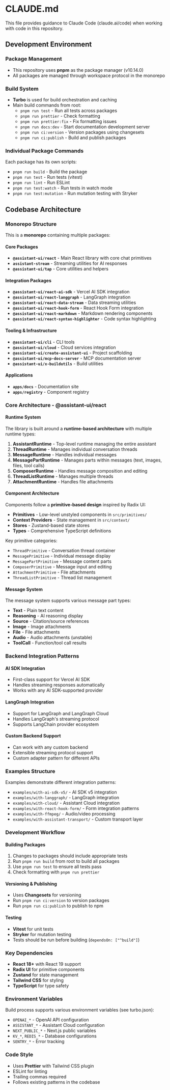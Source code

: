 # CLAUDE.md

This file provides guidance to Claude Code (claude.ai/code) when working with code in this repository.

## Development Environment

### Package Management
- This repository uses **pnpm** as the package manager (v10.14.0)
- All packages are managed through workspace protocol in the monorepo

### Build System
- **Turbo** is used for build orchestration and caching
- Main build commands from root:
  - `pnpm run test` - Run all tests across packages
  - `pnpm run prettier` - Check formatting
  - `pnpm run prettier:fix` - Fix formatting issues
  - `pnpm run docs:dev` - Start documentation development server
  - `pnpm run ci:version` - Version packages using changesets
  - `pnpm run ci:publish` - Build and publish packages

### Individual Package Commands
Each package has its own scripts:
- `pnpm run build` - Build the package
- `pnpm run test` - Run tests (vitest)
- `pnpm run lint` - Run ESLint
- `pnpm run test:watch` - Run tests in watch mode
- `pnpm run test:mutation` - Run mutation testing with Stryker

## Codebase Architecture

### Monorepo Structure
This is a **monorepo** containing multiple packages:

#### Core Packages
- **`@assistant-ui/react`** - Main React library with core chat primitives
- **`assistant-stream`** - Streaming utilities for AI responses
- **`@assistant-ui/tap`** - Core utilities and helpers

#### Integration Packages
- **`@assistant-ui/react-ai-sdk`** - Vercel AI SDK integration
- **`@assistant-ui/react-langgraph`** - LangGraph integration
- **`@assistant-ui/react-data-stream`** - Data streaming utilities
- **`@assistant-ui/react-hook-form`** - React Hook Form integration
- **`@assistant-ui/react-markdown`** - Markdown rendering components
- **`@assistant-ui/react-syntax-highlighter`** - Code syntax highlighting

#### Tooling & Infrastructure
- **`@assistant-ui/cli`** - CLI tools
- **`@assistant-ui/cloud`** - Cloud services integration
- **`@assistant-ui/create-assistant-ui`** - Project scaffolding
- **`@assistant-ui/mcp-docs-server`** - MCP documentation server
- **`@assistant-ui/x-buildutils`** - Build utilities

#### Applications
- **`apps/docs`** - Documentation site
- **`apps/registry`** - Component registry

### Core Architecture - @assistant-ui/react

#### Runtime System
The library is built around a **runtime-based architecture** with multiple runtime types:

1. **AssistantRuntime** - Top-level runtime managing the entire assistant
2. **ThreadRuntime** - Manages individual conversation threads
3. **MessageRuntime** - Handles individual messages
4. **MessagePartRuntime** - Manages parts within messages (text, images, files, tool calls)
5. **ComposerRuntime** - Handles message composition and editing
6. **ThreadListRuntime** - Manages multiple threads
7. **AttachmentRuntime** - Handles file attachments

#### Component Architecture
Components follow a **primitive-based design** inspired by Radix UI:

- **Primitives** - Low-level unstyled components in `src/primitives/`
- **Context Providers** - State management in `src/context/`
- **Stores** - Zustand-based state stores
- **Types** - Comprehensive TypeScript definitions

Key primitive categories:
- `ThreadPrimitive` - Conversation thread container
- `MessagePrimitive` - Individual message display
- `MessagePartPrimitive` - Message content parts
- `ComposerPrimitive` - Message input and editing
- `AttachmentPrimitive` - File attachments
- `ThreadListPrimitive` - Thread list management

#### Message System
The message system supports various message part types:
- **Text** - Plain text content
- **Reasoning** - AI reasoning display
- **Source** - Citation/source references
- **Image** - Image attachments
- **File** - File attachments
- **Audio** - Audio attachments (unstable)
- **ToolCall** - Function/tool call results

### Backend Integration Patterns

#### AI SDK Integration
- First-class support for Vercel AI SDK
- Handles streaming responses automatically
- Works with any AI SDK-supported provider

#### LangGraph Integration
- Support for LangGraph and LangGraph Cloud
- Handles LangGraph's streaming protocol
- Supports LangChain provider ecosystem

#### Custom Backend Support
- Can work with any custom backend
- Extensible streaming protocol support
- Custom adapter pattern for different APIs

### Examples Structure
Examples demonstrate different integration patterns:
- `examples/with-ai-sdk-v5/` - AI SDK v5 integration
- `examples/with-langgraph/` - LangGraph integration
- `examples/with-cloud/` - Assistant Cloud integration
- `examples/with-react-hook-form/` - Form integration patterns
- `examples/with-ffmpeg/` - Audio/video processing
- `examples/with-assistant-transport/` - Custom transport layer

### Development Workflow

#### Building Packages
1. Changes to packages should include appropriate tests
2. Run `pnpm run build` from root to build all packages
3. Use `pnpm run test` to ensure all tests pass
4. Check formatting with `pnpm run prettier`

#### Versioning & Publishing
- Uses **Changesets** for versioning
- Run `pnpm run ci:version` to version packages
- Run `pnpm run ci:publish` to publish to npm

#### Testing
- **Vitest** for unit tests
- **Stryker** for mutation testing
- Tests should be run before building (`dependsOn: ["^build"]`)

### Key Dependencies
- **React 18+** with React 19 support
- **Radix UI** for primitive components
- **Zustand** for state management
- **Tailwind CSS** for styling
- **TypeScript** for type safety

### Environment Variables
Build process supports various environment variables (see turbo.json):
- `OPENAI_*` - OpenAI API configuration
- `ASSISTANT_*` - Assistant Cloud configuration
- `NEXT_PUBLIC_*` - Next.js public variables
- `KV_*`, `REDIS_*` - Database configurations
- `SENTRY_*` - Error tracking

### Code Style
- Uses **Prettier** with Tailwind CSS plugin
- ESLint for linting
- Trailing commas required
- Follows existing patterns in the codebase

